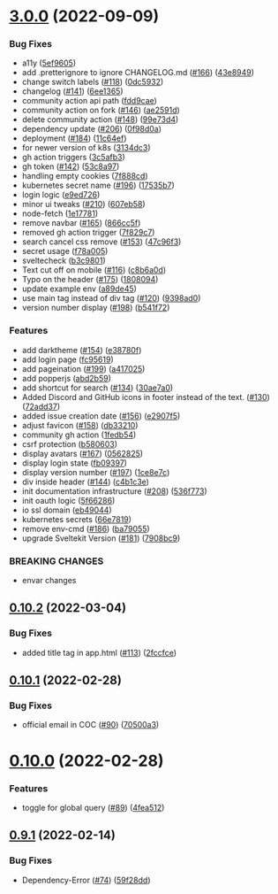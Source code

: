 # [3.0.0](https://github.com/suhaasya/good-first-issue-finder/compare/v0.10.2...v3.0.0) (2022-09-09)


### Bug Fixes

* a11y ([5ef9605](https://github.com/suhaasya/good-first-issue-finder/commit/5ef96054174dc1e1d6bfe2101251def20c74f85f))
* add .pretterignore to ignore CHANGELOG.md ([#166](https://github.com/suhaasya/good-first-issue-finder/issues/166)) ([43e8949](https://github.com/suhaasya/good-first-issue-finder/commit/43e89492455f56f0b92c5e1fa36f914195e21cee))
* change switch labels ([#118](https://github.com/suhaasya/good-first-issue-finder/issues/118)) ([0dc5932](https://github.com/suhaasya/good-first-issue-finder/commit/0dc5932c0176821885830c1764c910982c9afd82))
* changelog ([#141](https://github.com/suhaasya/good-first-issue-finder/issues/141)) ([6ee1365](https://github.com/suhaasya/good-first-issue-finder/commit/6ee13651329f961b9d4680e011a3ed9ef022d43a))
* community action api path ([fdd9cae](https://github.com/suhaasya/good-first-issue-finder/commit/fdd9caefd7474405f588f1c3a8b4ab817415ddc3))
* community action on fork ([#146](https://github.com/suhaasya/good-first-issue-finder/issues/146)) ([ae2591d](https://github.com/suhaasya/good-first-issue-finder/commit/ae2591d5f91aaf3425b4a5a5aa99cac3b673dd38))
* delete community action ([#148](https://github.com/suhaasya/good-first-issue-finder/issues/148)) ([99e73d4](https://github.com/suhaasya/good-first-issue-finder/commit/99e73d467052b4e5f67bb04261b5c8be72f66486))
* dependency update ([#206](https://github.com/suhaasya/good-first-issue-finder/issues/206)) ([0f98d0a](https://github.com/suhaasya/good-first-issue-finder/commit/0f98d0ab2c788673d617b4234bca5798ebd17b27))
* deployment ([#184](https://github.com/suhaasya/good-first-issue-finder/issues/184)) ([11c64ef](https://github.com/suhaasya/good-first-issue-finder/commit/11c64ef2b6ffcb7b787f1b50674b14d8052ae4ef))
* for newer version of k8s ([3134dc3](https://github.com/suhaasya/good-first-issue-finder/commit/3134dc38883086dcb8b8db0aadde61a6e2e2adf9))
* gh action triggers ([3c5afb3](https://github.com/suhaasya/good-first-issue-finder/commit/3c5afb35300d68704dc27a2261365759e390953b))
* gh token ([#142](https://github.com/suhaasya/good-first-issue-finder/issues/142)) ([53c8a97](https://github.com/suhaasya/good-first-issue-finder/commit/53c8a97fd3366177c52987db199954cfab76eca7))
* handling empty cookies ([7f888cd](https://github.com/suhaasya/good-first-issue-finder/commit/7f888cd44597be038008de337157f50c4c9f38ae))
* kubernetes secret name ([#196](https://github.com/suhaasya/good-first-issue-finder/issues/196)) ([17535b7](https://github.com/suhaasya/good-first-issue-finder/commit/17535b7d8b081c3e8e9bcb98f5fa5a6db519ac02))
* login logic ([e9ed726](https://github.com/suhaasya/good-first-issue-finder/commit/e9ed726395575fa4b9e2018d4af733df5a418e1d))
* minor ui tweaks ([#210](https://github.com/suhaasya/good-first-issue-finder/issues/210)) ([607eb58](https://github.com/suhaasya/good-first-issue-finder/commit/607eb585e1b5379b9a8c3209f0429f8ba89de291))
* node-fetch ([1e17781](https://github.com/suhaasya/good-first-issue-finder/commit/1e17781e9a39136bab8de553f6d84e5ca5dc1daf))
* remove navbar ([#165](https://github.com/suhaasya/good-first-issue-finder/issues/165)) ([866cc5f](https://github.com/suhaasya/good-first-issue-finder/commit/866cc5f8b55c69415782c2ca6a91c42609676303))
* removed gh action trigger ([7f829c7](https://github.com/suhaasya/good-first-issue-finder/commit/7f829c77b6a5174e672c83db66e3b5a69253d023))
* search cancel css remove ([#153](https://github.com/suhaasya/good-first-issue-finder/issues/153)) ([47c96f3](https://github.com/suhaasya/good-first-issue-finder/commit/47c96f390750db47872b84e199c74fc951971d2d))
* secret usage ([f78a005](https://github.com/suhaasya/good-first-issue-finder/commit/f78a005956b74a8ff28e0393cd71421933d69195))
* sveltecheck ([b3c9801](https://github.com/suhaasya/good-first-issue-finder/commit/b3c9801b18ea1fd9f7e72c6cea3cf6bf571e412b))
* Text cut off on mobile ([#116](https://github.com/suhaasya/good-first-issue-finder/issues/116)) ([c8b6a0d](https://github.com/suhaasya/good-first-issue-finder/commit/c8b6a0d4ca58354f57b3b7c1914ddf60ee651b33))
* Typo on the header ([#175](https://github.com/suhaasya/good-first-issue-finder/issues/175)) ([1808094](https://github.com/suhaasya/good-first-issue-finder/commit/18080948f89a5d89605b1ee57b2a33170b012d9f))
* update example env ([a89de45](https://github.com/suhaasya/good-first-issue-finder/commit/a89de45491417212b4d6ea88ddbdef11a6094834))
* use main tag instead of div tag ([#120](https://github.com/suhaasya/good-first-issue-finder/issues/120)) ([9398ad0](https://github.com/suhaasya/good-first-issue-finder/commit/9398ad01bbd1186ffca082eed7ea323b73e96925))
* version number display ([#198](https://github.com/suhaasya/good-first-issue-finder/issues/198)) ([b541f72](https://github.com/suhaasya/good-first-issue-finder/commit/b541f7288ae9550ccf4ec0eee95d4bbe41aab178))


### Features

* add darktheme ([#154](https://github.com/suhaasya/good-first-issue-finder/issues/154)) ([e38780f](https://github.com/suhaasya/good-first-issue-finder/commit/e38780f2ae0eaf668c62aae136b738be7214248d))
* add login page ([fc95619](https://github.com/suhaasya/good-first-issue-finder/commit/fc956190b990e96230e458d337e3a985a26c0747))
* add pageination ([#199](https://github.com/suhaasya/good-first-issue-finder/issues/199)) ([a417025](https://github.com/suhaasya/good-first-issue-finder/commit/a41702594358ccdbcb96f2607ccf529d58cb70f0))
* add popperjs ([abd2b59](https://github.com/suhaasya/good-first-issue-finder/commit/abd2b599ccd3e718c01d44abc2ff11f46d689a80))
* add shortcut for search ([#134](https://github.com/suhaasya/good-first-issue-finder/issues/134)) ([30ae7a0](https://github.com/suhaasya/good-first-issue-finder/commit/30ae7a0b1a9a5371648d28ffa8e8fc64b1b12357))
* Added Discord and GitHub icons in footer instead of the text. ([#130](https://github.com/suhaasya/good-first-issue-finder/issues/130)) ([72add37](https://github.com/suhaasya/good-first-issue-finder/commit/72add372f60b16460dec7df298b4fa8e2bbfc673))
* added issue creation date ([#156](https://github.com/suhaasya/good-first-issue-finder/issues/156)) ([e2907f5](https://github.com/suhaasya/good-first-issue-finder/commit/e2907f50db909d21c8a2546cafbf93692101afb8))
* adjust favicon ([#158](https://github.com/suhaasya/good-first-issue-finder/issues/158)) ([db33210](https://github.com/suhaasya/good-first-issue-finder/commit/db332100f63cc4e9ea2059186fabf3ada20f8892))
* community gh action ([1fedb54](https://github.com/suhaasya/good-first-issue-finder/commit/1fedb54f2fa65e39349621289b82fcc7e6c50338))
* csrf protection ([b580603](https://github.com/suhaasya/good-first-issue-finder/commit/b5806036f273ecdb61d5ba202c1b9b62a940cbc9))
* display avatars ([#167](https://github.com/suhaasya/good-first-issue-finder/issues/167)) ([0562825](https://github.com/suhaasya/good-first-issue-finder/commit/05628250269bdfafe9102fc5f2c75103a6bded3e))
* display login state ([fb09397](https://github.com/suhaasya/good-first-issue-finder/commit/fb09397b57396d2ee6a6fb88ebd9bc78bab7fdf2))
* display version number ([#197](https://github.com/suhaasya/good-first-issue-finder/issues/197)) ([1ce8e7c](https://github.com/suhaasya/good-first-issue-finder/commit/1ce8e7ccd19b14d858675ed6c3b7a82596c494aa))
* div inside header ([#144](https://github.com/suhaasya/good-first-issue-finder/issues/144)) ([c4b1c3e](https://github.com/suhaasya/good-first-issue-finder/commit/c4b1c3e1cf7cbcc5689696264855e5dce8c85f98))
* init documentation infrastructure ([#208](https://github.com/suhaasya/good-first-issue-finder/issues/208)) ([536f773](https://github.com/suhaasya/good-first-issue-finder/commit/536f77319bb8812208a31bb5805b3096f270708d))
* init oauth logic ([5f66286](https://github.com/suhaasya/good-first-issue-finder/commit/5f66286151a598e5f5634255ac36ff9c65d9075a))
* io ssl domain ([eb49044](https://github.com/suhaasya/good-first-issue-finder/commit/eb49044f76ee38cdcce12f8d978f8876e45213ef))
* kubernetes secrets ([66e7819](https://github.com/suhaasya/good-first-issue-finder/commit/66e7819423387d31e82edf1bb059ed18d462f505))
* remove env-cmd ([#186](https://github.com/suhaasya/good-first-issue-finder/issues/186)) ([ba79055](https://github.com/suhaasya/good-first-issue-finder/commit/ba79055e265ad0746900d5eec4b0927f962c0c21))
* upgrade Sveltekit Version ([#181](https://github.com/suhaasya/good-first-issue-finder/issues/181)) ([7908bc9](https://github.com/suhaasya/good-first-issue-finder/commit/7908bc9ac63c964fe78a32e0ca2a3e86d49a725d))


### BREAKING CHANGES

* envar changes



## [0.10.2](https://github.com/suhaasya/good-first-issue-finder/compare/v0.10.1...v0.10.2) (2022-03-04)


### Bug Fixes

* added title tag in app.html ([#113](https://github.com/suhaasya/good-first-issue-finder/issues/113)) ([2fccfce](https://github.com/suhaasya/good-first-issue-finder/commit/2fccfce1f941cf42478ae404086c165f4c34e4d8))



## [0.10.1](https://github.com/suhaasya/good-first-issue-finder/compare/v0.10.0...v0.10.1) (2022-02-28)


### Bug Fixes

* official email in COC ([#90](https://github.com/suhaasya/good-first-issue-finder/issues/90)) ([70500a3](https://github.com/suhaasya/good-first-issue-finder/commit/70500a3d820b128378b0644d35b75cf1dc024376))



# [0.10.0](https://github.com/suhaasya/good-first-issue-finder/compare/v0.9.1...v0.10.0) (2022-02-28)


### Features

* toggle for global query ([#89](https://github.com/suhaasya/good-first-issue-finder/issues/89)) ([4fea512](https://github.com/suhaasya/good-first-issue-finder/commit/4fea5126ddb52cec486c588a20d976e7db4e1213))



## [0.9.1](https://github.com/suhaasya/good-first-issue-finder/compare/v0.9.0...v0.9.1) (2022-02-14)


### Bug Fixes

* Dependency-Error ([#74](https://github.com/suhaasya/good-first-issue-finder/issues/74)) ([59f28dd](https://github.com/suhaasya/good-first-issue-finder/commit/59f28ddf316125c57a66127eadae8077a5188936))



